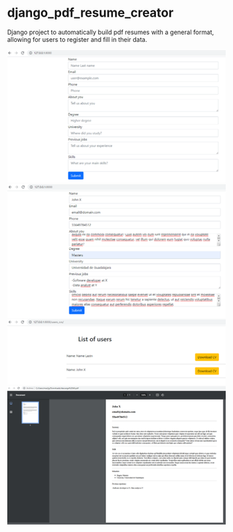 # django_pdf_resume_creator
Django project to automatically build pdf resumes with a general format, allowing for users to register and fill in their data.

![](cv_pdf/project_images/1.png)
![](cv_pdf/project_images/2.png)
![](cv_pdf/project_images/3.png)
![](cv_pdf/project_images/4.png)
